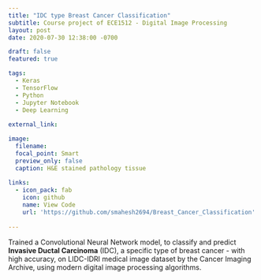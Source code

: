 ```yaml
---
title: "IDC type Breast Cancer Classification"
subtitle: Course project of ECE1512 - Digital Image Processing
layout: post
date: 2020-07-30 12:38:00 -0700

draft: false
featured: true

tags:
  - Keras
  - TensorFlow
  - Python
  - Jupyter Notebook
  - Deep Learning
  
external_link: 

image:
  filename: 
  focal_point: Smart
  preview_only: false
  caption: H&E stained pathology tissue
  
links:
  - icon_pack: fab
    icon: github
    name: View Code 
    url: 'https://github.com/smahesh2694/Breast_Cancer_Classification'
 
---
```


Trained a Convolutional Neural Network model, to classify and predict **Invasive Ductal Carcinoma** (IDC), 
a specific type of breast cancer - with high accuracy, 
on LIDC-IDRI medical image dataset by the Cancer Imaging Archive, using modern digital image processing algorithms.
